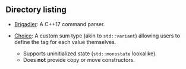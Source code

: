 ## Directory listing

* [Brigadier](https://github.com/Warpten/snippetspp/tree/main/Brigadier): A C++17 command parser.
* [Choice](https://github.com/Warpten/snippetspp/blob/main/Choice.hpp): A custom sum type (akin to `std::variant`) allowing users to define the tag for each value themselves.

  * Supports uninitialized state (`std::monostate` lookalike).
  * Does **not** provide copy or move constructors.

